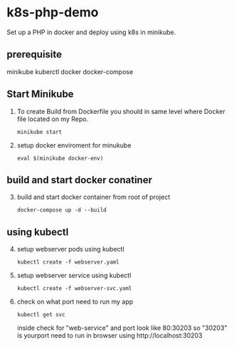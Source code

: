 # k8s-php-demo
Set up a PHP in docker and deploy using k8s in minikube.

##  prerequisite
minikube
kuberctl
docker
docker-compose

## Start Minikube
1) To create Build from Dockerfile you should in same level where Docker file located on my Repo.

    `minikube start`

2) setup docker enviroment for minukube 

    `eval $(minikube docker-env)`

## build and start docker conatiner
3) build and start docker container from root of project

    `docker-compose up -d --build`

## using kubectl
4) setup webserver pods using kubectl
    
    `kubectl create -f webserver.yaml`

5) setup webserver service using kubectl

    `kubectl create -f webserver-svc.yaml`

6) check on what port need to run my app

    `kubectl get svc`

    inside check for "web-service" and port look like 80:30203  so "30203" is yourport need to run in browser using http://localhost:30203
